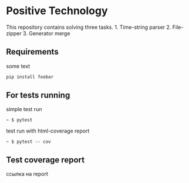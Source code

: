 # Positive Technology

This repository contains solving three tasks.
    1. Time-string parser
    2. File-zipper
    3. Generator merge 
     
## Requirements

some text

```bash
pip install foobar
```

## For tests running

simple test run
```
~ $ pytest   
```
test run with html-coverage report
```
~ $ pytest -- cov  
```

##  Test coverage report

ссылка на report


